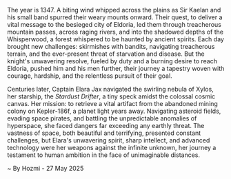 
The year is 1347.  A biting wind whipped across the plains as Sir Kaelan and his small band spurred their weary mounts onward.  Their quest, to deliver a vital message to the besieged city of Eldoria, led them through treacherous mountain passes, across raging rivers, and into the shadowed depths of the Whisperwood, a forest whispered to be haunted by ancient spirits.  Each day brought new challenges: skirmishes with bandits, navigating treacherous terrain, and the ever-present threat of starvation and disease.  But the knight's unwavering resolve, fueled by duty and a burning desire to reach Eldoria, pushed him and his men further, their journey a tapestry woven with courage, hardship, and the relentless pursuit of their goal.

Centuries later, Captain Elara Jax navigated the swirling nebula of Xylos, her starship, the *Stardust Drifter*, a tiny speck amidst the colossal cosmic canvas.  Her mission: to retrieve a vital artifact from the abandoned mining colony on Kepler-186f, a planet light years away.  Navigating asteroid fields, evading space pirates, and battling the unpredictable anomalies of hyperspace, she faced dangers far exceeding any earthly threat. The vastness of space, both beautiful and terrifying, presented constant challenges, but Elara's unwavering spirit, sharp intellect, and advanced technology were her weapons against the infinite unknown, her journey a testament to human ambition in the face of unimaginable distances.

~ By Hozmi - 27 May 2025
